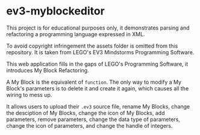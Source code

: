 # ev3-myblockeditor

This project is for educational purposes only, it demonstrates parsing and refactoring a programming language expressed in XML.

To avoid copyright infringement the assets folder is omitted from this repository. It is taken from LEGO's EV3 Mindstorms Programming Software.

This web application fills in the gaps of LEGO's Programming Software, it introduces My Block Refactoring.

A My Block is the equivalent of `function`. The only way to modify a My Block's parameters is to delete it and create it again, which causes all the wiring to mess up.

It allows users to upload their `.ev3` source file, rename My Blocks, change the desciption of My Blocks, change the icon of My Blocks, add parameters, remove parameters, change the data type of parameters, change the icon of parameters, and change the handle of integers.